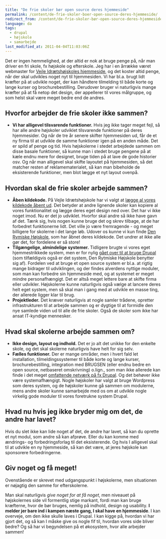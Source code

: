 ```yaml
---
title: "De frie skoler bør open source deres hjemmeside"
permalink: /content/de-frie-skoler-boer-open-source-deres-hjemmeside/
redirect_from: /content/de-frie-skoler-bør-open-source-deres-hjemmeside
language: da
tags:
  - drupal
  - højskole
  - samarbejde
last_modified_at: 2011-04-04T11:03:06Z
---
```


Det er ingen hemmelighed, at der altid er nok at bruge penge på, når man driver en fri skole, fx højskole og efterskole. Jeg har i en årrække været webmaster for [Vejle Idrætshøjskoles hjemmeside](http://www.vih.dk), og det koster altid penge, når der skal udvikles noget nyt til hjemmesiden. Vi har bl.a. brugt lidt kræfter på at udvikle noget, der kan håndtere tilmelding til både korte og lange kurser og brochurebestilling. Derudover bruger vi naturligvis mange kræfter på at få netop det design, der appellerer til vores målgruppe, og som helst skal være meget bedre end de andres.

Hvorfor arbejder de frie skoler ikke sammen?
--------------------------------------------

- **Vi har alligevel tilsvarende funktioner.** Hvis jeg ikke tager meget fejl, så har alle andre højskoler udviklet tilsvarende funktioner på deres hjemmesider. Og når de tre år senere skifter hjemmesiden ud, får de et ny firma til at udvikle de samme funktioner igen på en anden måde. Det er spild af penge og tid. Hvis højskolerne i stedet arbejdede sammen om disse basale funktioner, så kunne man i stedet bruge pengene på at kæle endnu mere for designet, bruge tiden på at lave de gode historier osv. Og når man alligevel skal skifte layoutet på hjemmesiden, så det matcher resten af reklamematerialet, så kan man bibeholde de eksisterende funktioner, men blot lægge et nyt layout ovenpå.

Hvordan skal de frie skoler arbejde sammen?
-------------------------------------------

- **Åben kildekode.** På Vejle Idrætshøjskole har vi valgt at [lægge al vores kildekode åbent ud](http://github.com/vih). Det betyder at andre lignende skoler kan kopiere al vores funktionalitet og lægge deres eget design ned over. Det har vi ikke noget imod. Nu er det jo udviklet. Hvorfor skal andre så ikke have gavn af det. Tænk sig, hvis nogen kunne bruge det og skrev tilbage, at de har forbedret funktionerne lidt. Det ville jo være fremragende - og meget billigere for skolerne i det lange løb. Udover os kunne vi kun finde [Den Rymiske Højskole](http://github.com/wulff), som har åbnet deres kildekode. Det undrer at ikke alle gør det, for fordelene er så store!
- **Tilgængelige, almindelige systemer.** Tidligere brugte vi vores eget hjemmestrikkede system, men er for nylig [gået over til at bruge Drupal](/node/270) (som tilfældigvis også er det system, Den Rytmiske Højskole benytter sig af). Fordelen ved at bruge et open source system er bl.a. at rigtig mange bidrager til udviklingen, og der findes alverdens nyttige moduler, som man kan forbedre sin hjemmeside med, og at systemet er meget mindre personafhængigt. Det er altså meget lettere bare at skifte firma eller udvikler. Højskolerne kunne naturligvis også vælge at lancere deres helt eget system, men så skal man i gang med at udvikle en masse ting, der allerede ligger klar til brug.
- **Projektleder.** Det kræver naturligvis at nogle samler trådene, opretter infrastrukturen til at arbejde sammen og er dygtige til at formidle den nye samlede viden ud til alle de frie skoler. Også de skoler som ikke har ansat IT-kyndige mennesker.

Hvad skal skolerne arbejde sammen om?
-------------------------------------

- **Ikke design, layout og indhold.** Det er jo alt det unikke for den enkelte skole, og det skal skolerne naturligvis have helt for sig selv.
- **Fælles funktioner.** Der er mange områder, men i hvert fald let installation, tilmeldingssystemer til både korte og lange kurser, brochurebestilling, integration med BRUGSEN (eller endnu bedre en open source, netbaseret omskrivning) o.lign., som man ikke allerede kan finde i det meget [omfattende netværk på fx Drupal](http://drupal.org). Og det behøver ikke være systemafhængigt. Nogle højskoler har valgt at bruge Wordpress som deres system, og de højskoler kunne gå sammen om modulerne, mens andre skoler kunne samarbejde med os om at udvikle nogle virkelig gode moduler til vores foretrukne system Drupal.

Hvad nu hvis jeg ikke bryder mig om det, de andre har lavet?
------------------------------------------------------------

Hvis du slet ikke kan lide noget af det, de andre har lavet, så kan du oprette et nyt modul, som andre så kan afprøve. Eller du kan komme med ændrings- og forbedringsforlag til det eksisterende. Og hvis I alligevel skal til at udvikle en ny hjemmeside, så kan det være, at jeres højskole kan sponsorere forbedringerne.

Giv noget og få meget!
----------------------

Ovenstående er skrevet med udgangspunkt i højskolerne, men situationen er nøjagtig den samme for efterskolerne.

Man skal naturligvis _give noget for at få noget_, men niveauet på højskolernes side vil formentlig stige markant, fordi man kan bruge kræfterne, hvor de bør bruges, nemlig på indhold, design og usability. **I melder jer bare ind i kampen næste gang, I skal have en hjemmeside**. I kan overveje, om den ikke skulle laves i Drupal. I kan kigge på, hvordan vi har gjort det, og så kan I måske give os nogle fif til, hvordan vores side bliver bedre? Og så har vi begyndelsen på et økosystem, hvor alle arbejder sammen!
